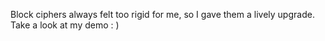 Block ciphers always felt too rigid for me, so I gave them a lively upgrade. Take a look at my demo : )

